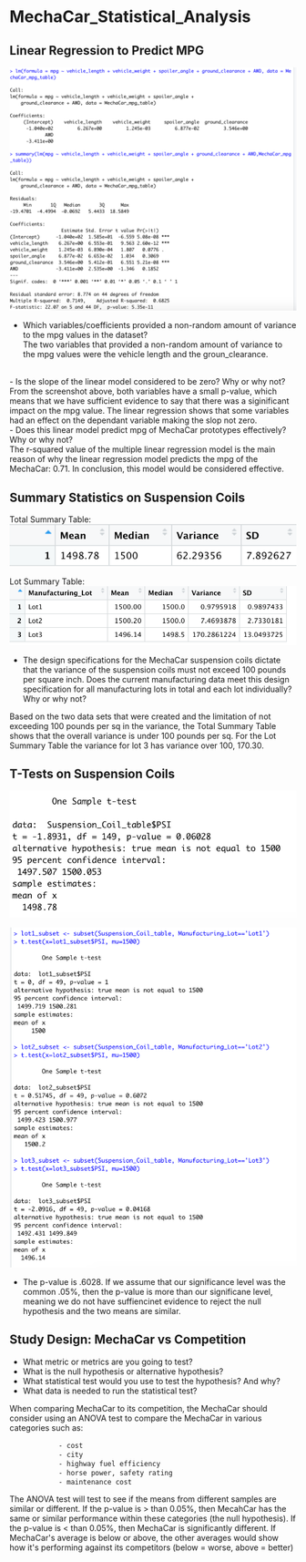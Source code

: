 # MechaCar_Statistical_Analysis

## Linear Regression to Predict MPG

![](https://github.com/mquimi/MechaCar_Statistical_Analysis/blob/main/imgs/Linerar_Regression.png)
- Which variables/coefficients provided a non-random amount of variance to the mpg values in the dataset?
<br>The two variables that provided a non-random amount of variance to the mpg values were the vehicle length and the groun_clearance. 
<br>
- Is the slope of the linear model considered to be zero? Why or why not?
<br>From the screenshot above, both variables have a small p-value, which means that we have sufficient evidence to say that there was a siginificant impact on the mpg value. The linear regression shows that some variables had an effect on the dependant variable making the slop not zero.
<br>
- Does this linear model predict mpg of MechaCar prototypes effectively? Why or why not?
<br>The r-squared value of the multiple linear regression model is the main reason of why the linear regression model predicts the mpg of the MechaCar: 0.71. In conclusion, this model would be considered effective.

## Summary Statistics on Suspension Coils

Total Summary Table:
![](https://github.com/mquimi/MechaCar_Statistical_Analysis/blob/main/imgs/total_summary.png)

Lot Summary Table:
![](https://github.com/mquimi/MechaCar_Statistical_Analysis/blob/main/imgs/lot_summary.png)
- The design specifications for the MechaCar suspension coils dictate that the variance of the suspension coils must not exceed 100 pounds per square inch. Does the current manufacturing data meet this design specification for all manufacturing lots in total and each lot individually? Why or why not?

Based on the two data sets that were created and the limitation of not exceeding 100 pounds per sq in the variance, the Total Summary Table shows that the overall variance is under 100 pounds per sq. For the Lot Summary Table the variance for lot 3 has variance over 100, 170.30.

## T-Tests on Suspension Coils

![](https://github.com/mquimi/MechaCar_Statistical_Analysis/blob/main/imgs/one_sample_T_test.png)

![](https://github.com/mquimi/MechaCar_Statistical_Analysis/blob/main/imgs/Lots.png)

- The p-value is .6028. If we assume that our significance level was the common .05%, then the p-value is more than our significane level, meaning we do not have suffiencinet evidence to reject the null hypothesis and the two means are similar.

## Study Design: MechaCar vs Competition

- What metric or metrics are you going to test?
- What is the null hypothesis or alternative hypothesis?
- What statistical test would you use to test the hypothesis? And why?
- What data is needed to run the statistical test?

When comparing MechaCar to its competition, the MechaCar should consider using an ANOVA test to compare the MechaCar in various categories such as:

                - cost
                - city 
                - highway fuel efficiency
                - horse power, safety rating
                - maintenance cost

The ANOVA test will test to see if the means from different samples are  similar or different. If the p-value is > than 0.05%, then MecahCar has the same or similar performance within these categories (the null hypothesis). If the p-value is < than 0.05%, then MechaCar is significantly different. If MechaCar's average is below or above, the other averages would show how it's performing against its competitors (below = worse, above = better)